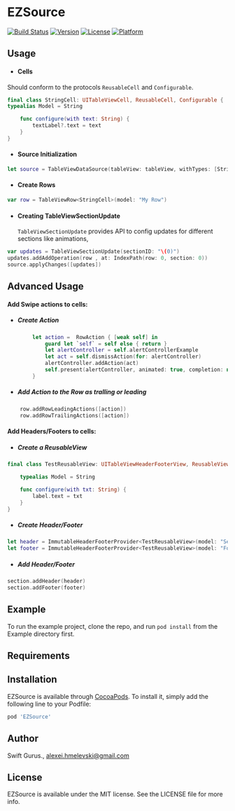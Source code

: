 # EZSource

[![Build Status](https://app.bitrise.io/app/d32979af27c37da9/status.svg?token=-IhedTB5j9wMx1S8cYLRaA&branch=master)](https://app.bitrise.io/app/d32979af27c37da9)
[![Version](https://img.shields.io/cocoapods/v/EZSource.svg?style=flat)](https://cocoapods.org/pods/EZSource)
[![License](https://img.shields.io/cocoapods/l/EZSource.svg?style=flat)](https://cocoapods.org/pods/EZSource)
[![Platform](https://img.shields.io/cocoapods/p/EZSource.svg?style=flat)](https://cocoapods.org/pods/EZSource)

## Usage

- #### Cells 
Should conform to the protocols `ReusableCell` and `Configurable`. 
``` swift
final class StringCell: UITableViewCell, ReusableCell, Configurable {
typealias Model = String

    func configure(with text: String) {
        textLabel?.text = text
    }
}
```
- #### Source Initialization
```swift
let source = TableViewDataSource(tableView: tableView, withTypes: [StringCell.self], reusableViews: [])
```

- #### Create Rows
``` swift
var row = TableViewRow<StringCell>(model: "My Row")
```
- #### Creating TableViewSectionUpdate
   `TableViewSectionUpdate` provides API to config updates for different sections like animations, 
``` swift
var updates = TableViewSectionUpdate(sectionID: "\(0)")
updates.addAddOperation(row , at: IndexPath(row: 0, section: 0))
source.applyChanges([updates])
```

## Advanced Usage

#### Add Swipe actions to cells:
- ##### Create Action
```swift
		let action =  RowAction { [weak self] in
			guard let `self` = self else { return }
			let alertController = self.alertControllerExample
			let act = self.dismissAction(for: alertController)
			alertController.addAction(act)
			self.present(alertController, animated: true, completion: nil)
		}
```
- ##### Add Action to the Row as tralling or leading
```swift
	row.addRowLeadingActions([action])
	row.addRowTrailingActions([action])
```
#### Add Headers/Footers to cells:
- ##### Create a ReusableView 
```swift
final class TestReusableView: UITableViewHeaderFooterView, ReusableView, Configurable {

    typealias Model = String

    func configure(with txt: String) {
        label.text = txt
    }
}
```
- ##### Create Header/Footer
```swift
let header = ImmutableHeaderFooterProvider<TestReusableView>(model: "Section with text labels")
let footer = ImmutableHeaderFooterProvider<TestReusableView>(model: "Footer with text labels")
```
- ##### Add Header/Footer
```swift
section.addHeader(header)
section.addFooter(footer)
```



## Example

To run the example project, clone the repo, and run `pod install` from the Example directory first.

## Requirements

## Installation

EZSource is available through [CocoaPods](https://cocoapods.org). To install
it, simply add the following line to your Podfile:

```ruby
pod 'EZSource'
```

## Author

Swift Gurus., alexei.hmelevski@gmail.com

## License

EZSource is available under the MIT license. See the LICENSE file for more info.

